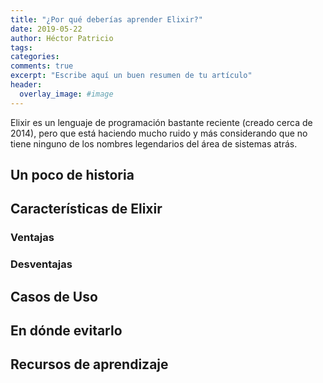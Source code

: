 ```yaml
---
title: "¿Por qué deberías aprender Elixir?"
date: 2019-05-22
author: Héctor Patricio
tags:
categories: 
comments: true
excerpt: "Escribe aquí un buen resumen de tu artículo"
header:
  overlay_image: #image
---
```


Elixir es un lenguaje de programación bastante reciente (creado cerca de 2014), pero que está haciendo mucho ruido y más considerando que no tiene ninguno de los nombres legendarios del área de sistemas atrás.

## Un poco de historia

## Características de Elixir

### Ventajas

### Desventajas

## Casos de Uso

## En dónde evitarlo

## Recursos de aprendizaje